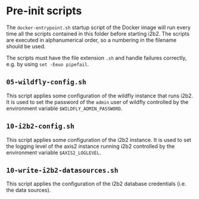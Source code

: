 # Pre-init scripts

The `docker-entrypoint.sh` startup script of the Docker image will run every time all the scripts contained in this
folder before starting i2b2.
The scripts are executed in alphanumerical order, so a numbering in the filename should be used.

The scripts must have the file extension `.sh` and handle failures correctly, e.g. by using `set -Eeuo pipefail`.

##  `05-wildfly-config.sh`
This script applies some configuration of the wildfly instance that runs i2b2.
It is used to set the password of the `admin` user of wildfly controlled by the environment variable `$WILDFLY_ADMIN_PASSWORD`.

## `10-i2b2-config.sh`
This script applies some configuration of the i2b2 instance.
It is used to set the logging level of the axis2 instance running i2b2 controlled by the environment variable `$AXIS2_LOGLEVEL`.

## `10-write-i2b2-datasources.sh`
This script applies the configuration of the i2b2 database credentials (i.e. the data sources).
